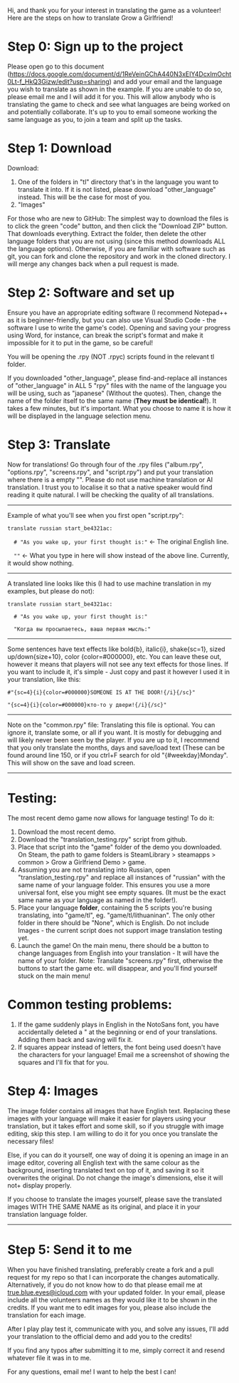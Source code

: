 Hi, and thank you for your interest in translating the game as a volunteer! Here are the steps on how to translate Grow a Girlfriend!

# Step 0: Sign up to the project
Please open go to this document (https://docs.google.com/document/d/1ReVeinGChA440N3xEIY4DcxImOcht0Lt-f_HkQ3Gizw/edit?usp=sharing) and add your email and the language you wish to translate as shown in the example. If you are unable to do so, please email me and I will add it for you. This will allow anybody who is translating the game to check and see what languages are being worked on and potentially collaborate. It's up to you to email someone working the same language as you, to join a team and split up the tasks.

# Step 1: Download
Download:
1. One of the folders in "tl" directory that's in the language you want to translate it into. If it is not listed, please download "other_language" instead. This will be the case for most of you.
2. "Images"

For those who are new to GitHub: The simplest way to download the files is to click the green "code" button, and then click the "Download ZIP" button. That downloads everything. Extract the folder, then delete the other language folders that you are not using (since this method downloads ALL the language options).
Otherwise, if you are familiar with software such as git, you can fork and clone the repository and work in the cloned directory. I will merge any changes back when a pull request is made.
   
# Step 2: Software and set up
Ensure you have an appropriate editing software (I recommend Notepad++ as it is beginner-friendly, but you can also use Visual Studio Code - the software I use to write the game's code). Opening and saving your progress using Word, for instance, can break the script's format and make it impossible for it to put in the game, so be careful!

You will be opening the .rpy (NOT .rpyc) scripts found in the relevant tl folder.
  
If you downloaded "other_language", please find-and-replace all instances of "other_language" in ALL 5 "rpy" files with the name of the language you will be using, such as "japanese" (Without the quotes). Then, change the name of the folder itself to the same name (**They must be identical!**). It takes a few minutes, but it's important. What you choose to name it is how it will be displayed in the language selection menu.

# Step 3: Translate
Now for translations! Go through four of the .rpy files ("album.rpy", "options.rpy", "screens.rpy", and "script.rpy") and put your translation where there is a empty "". Please do not use machine translation or AI translation. I trust you to localise it so that a native speaker would find reading it quite natural. I will be checking the quality of all translations.
   
--------------------------------------
Example of what you'll see when you first open "script.rpy": 

`translate russian start_be4321ac:`

`  # "As you wake up, your first thought is:"`   <- The original English line.

`  ""`  <- What you type in here will show instead of the above line. Currently, it would show nothing.

--------------------------------------

A translated line looks like this (I had to use machine translation in my examples, but please do not):

`translate russian start_be4321ac:`

`  # "As you wake up, your first thought is:"`

`  "Когда вы просыпаетесь, ваша первая мысль:"`

--------------------------------------

Some sentences have text effects like bold{b}, italic{i}, shake{sc=1}, sized up/down{size+10}, color {color=#000000}, etc. You can leave these out, however it means that players will not see any text effects for those lines. If you want to include it, it's simple - Just copy and past it however I used it in your translation, like this:
  
`#"{sc=4}{i}{color=#000000}SOMEONE IS AT THE DOOR!{/i}{/sc}"`

`"{sc=4}{i}{color=#000000}кто-то у двери!{/i}{/sc}"`

--------------------------------------

Note on the "common.rpy" file: Translating this file is optional. You can ignore it, translate some, or all if you want. It is mostly for debugging and will likely never been seen by the player. If you are up to it, I recommend that you only translate the months, days and save/load text (These can be found around line 150, or if you ctrl+F search for old "{#weekday}Monday". This will show on the save and load screen.

--------------------------------------
# Testing:
The most recent demo game now allows for language testing! To do it:
1. Download the most recent demo.
2. Download the "translation_testing.rpy" script from github.
3. Place that script into the "game" folder of the demo you downloaded. On Steam, the path to game folders is SteamLibrary > steamapps > common > Grow a Girlfriend Demo > game.
4. Assuming you are not translating into Russian, open "translation_testing.rpy" and replace all instances of "russian" with the same name of your language folder. This ensures you use a more universal font, else you might see empty squares. (It must be the exact same name as your language as named in the folder!).
5. Place your language **folder**, containing the 5 scripts you're busing translating, into "game/tl", eg. "game/tl/lithuaninan". The only other folder in there should be "None", which is English. Do not include Images - the current script does not support image translation testing yet.
6. Launch the game! On the main menu, there should be a button to change languages from English into your translation - It will have the name of your folder.
Note: Translate "screens.rpy" first, otherwise the buttons to start the game etc. will disappear, and you'll find yourself stuck on the main menu!

# Common testing problems:
1. If the game suddenly plays in English in the NotoSans font, you have accidentally deleted a " at the beginning or end of your translations. Adding them back and saving will fix it.
2. If squares appear instead of letters, the font being used doesn't have the characters for your language! Email me a screenshot of showing the squares and I'll fix that for you.

# Step 4: Images
The image folder contains all images that have English text. Replacing these images with your language will make it easier for players using your translation, but it takes effort and some skill, so if you struggle with image editing, skip this step. I am willing to do it for you once you translate the necessary files!

Else, if you can do it yourself, one way of doing it is opening an image in an image editor, covering all English text with the same colour as the background, inserting translated text on top of it, and saving it so it overwrites the original. Do not change the image's dimensions, else it will not+ display properly.

If you choose to translate the images yourself, please save the translated images WITH THE SAME NAME as its original, and place it in your translation language folder.

--------------------------------------
   
# Step 5: Send it to me
When you have finished translating, preferably create a fork and a pull request for my repo so that I can incorporate the changes automatically. Alternatively, if you do not know how to do that please email me at true.blue.eyes@icloud.com with your updated folder. In your email, please include all the volunteers names as they would like it to be shown in the credits. If you want me to edit images for you, please also include the translation for each image.

After I play play test it, communicate with you, and solve any issues, I'll add your translation to the official demo and add you to the credits!

If you find any typos after submitting it to me, simply correct it and resend whatever file it was in to me.

For any questions, email me! I want to help the best I can!
